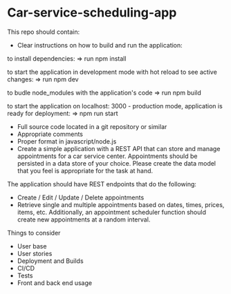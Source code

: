 # Car-service-scheduling-app

This repo should contain:
* Clear instructions on how to build and run the application:

to install dependencies:
=> run npm install 

to start the application in development mode with hot reload to see active changes:
=> run npm dev

to budle node_modules with the application's code
=> run npm build

to start the application on localhost: 3000 - production mode, application is ready for deployment:
=> npm run start

* Full source code located in a git repository or similar
* Appropriate comments
* Proper format in javascript/node.js
* Create a simple application with a REST API that can store and manage appointments for a car service center. Appointments should be persisted in a data store of your choice. Please create the data model that you feel is appropriate for the task at hand.

 The application should have REST endpoints that do the following:
* Create / Edit / Update / Delete appointments
* Retrieve single and multiple appointments based on dates, times, prices, items, etc.
 Additionally, an appointment scheduler function should create new appointments at a random interval.

 Things to consider
* User base
* User stories
* Deployment and Builds
* CI/CD
* Tests
* Front and back end usage



